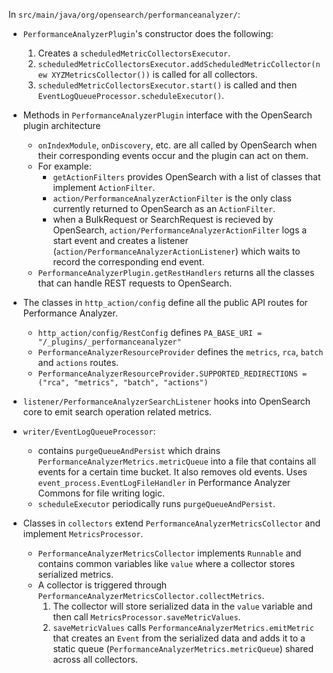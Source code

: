In `src/main/java/org/opensearch/performanceanalyzer/`:

- `PerformanceAnalyzerPlugin`'s constructor does the following:
    1. Creates a `scheduledMetricCollectorsExecutor`.
    2. `scheduledMetricCollectorsExecutor.addScheduledMetricCollector(new XYZMetricsCollector())` is called for all collectors.
    3. `scheduledMetricCollectorsExecutor.start()` is called and then `EventLogQueueProcessor.scheduleExecutor()`.

- Methods in `PerformanceAnalyzerPlugin` interface with the OpenSearch plugin architecture 
    - `onIndexModule`, `onDiscovery`, etc. are all called by OpenSearch when their corresponding events occur and the plugin can act on them.
    - For example:
        - `getActionFilters` provides OpenSearch with a list of classes that implement `ActionFilter`.
        - `action/PerformanceAnalyzerActionFilter` is the only class currently returned to OpenSearch as an `ActionFilter`.
        - when a BulkRequest or SearchRequest is recieved by OpenSearch, `action/PerformanceAnalyzerActionFilter` logs a start event and creates a listener (`action/PerformanceAnalyzerActionListener`) which waits to record the corresponding end event.
    - `PerformanceAnalyzerPlugin.getRestHandlers` returns all the classes that can handle REST requests to OpenSearch.
-  The classes in `http_action/config` define all the public API routes for Performance Analyzer.
    - `http_action/config/RestConfig` defines `PA_BASE_URI = "/_plugins/_performanceanalyzer"`
    - `PerformanceAnalyzerResourceProvider` defines the `metrics`, `rca`, `batch` and `actions` routes.
    -  `PerformanceAnalyzerResourceProvider.SUPPORTED_REDIRECTIONS = ("rca", "metrics", "batch", "actions")`
- `listener/PerformanceAnalyzerSearchListener` hooks into OpenSearch core to emit search operation related metrics.
        
    
- `writer/EventLogQueueProcessor`:
    -  contains `purgeQueueAndPersist` which drains `PerformanceAnalyzerMetrics.metricQueue` into a file that contains all events for a certain time bucket. It also removes old events. Uses `event_process.EventLogFileHandler` in Performance Analyzer Commons for file writing logic.
    - `scheduleExecutor` periodically runs `purgeQueueAndPersist`.

- Classes in `collectors` extend `PerformanceAnalyzerMetricsCollector` and implement `MetricsProcessor`.
	- `PerformanceAnalyzerMetricsCollector` implements `Runnable` and contains common variables like `value` where a collector stores serialized metrics.
	- A collector is triggered through  `PerformanceAnalyzerMetricsCollector.collectMetrics`.
		1. The collector will store serialized data in the `value` variable and then call `MetricsProcessor.saveMetricValues`.
		2. `saveMetricValues` calls `PerformanceAnalyzerMetrics.emitMetric` that creates an `Event` from the serialized data and adds it to a static queue (`PerformanceAnalyzerMetrics.metricQueue`) shared across all collectors. 